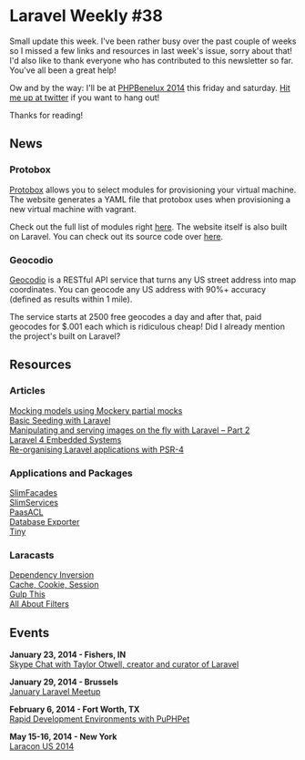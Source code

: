 # Laravel Weekly #38

Small update this week. I've been rather busy over the past couple of weeks so I missed a few links and resources in last week's issue, sorry about that! I'd also like to thank everyone who has contributed to this newsletter so far. You've all been a great help!

Ow and by the way: I'll be at [PHPBenelux 2014](http://conference.phpbenelux.eu/2014/) this friday and saturday. [Hit me up at twitter](https://twitter.com/driesvints) if you want to hang out!

Thanks for reading!

## News

### Protobox

[Protobox](http://getprotobox.com/) allows you to select modules for provisioning your virtual machine. The website generates a YAML file that protobox uses when provisioning a new virtual machine with vagrant.

Check out the full list of modules right [here](https://github.com/protobox/protobox#modules). The website itself is also built on Laravel. You can check out its source code over [here](https://github.com/protobox/protobox-web).

### Geocodio

[Geocodio](http://geocod.io/) is a RESTful API service that turns any US street address into map coordinates. You can geocode any US address with 90%+ accuracy (defined as results within 1 mile).

The service starts at 2500 free geocodes a day and after that, paid geocodes for $.001 each which is ridiculous cheap! Did I already mention the project's built on Laravel?


## Resources

### Articles

[Mocking models using Mockery partial mocks](http://beta.laravel.io/article/01-18-2014-mocking-models-using-mockery-partial-mocks-anlutro)  
[Basic Seeding with Laravel](http://beta.laravel.io/article/01-15-2014-basic-seeding-with-laravel-garbee)  
[Manipulating and serving images on the fly with Laravel – Part 2](http://creative-punch.net/2014/01/manipulating-serving-images-fly-laravel-part-2/)  
[Laravel 4 Embedded Systems](https://medium.com/laravel-4/8b18feccd3c)  
[Re-organising Laravel applications with PSR-4](http://codinghobo.com/re-organising-laravel-applications-with-psr-4/)  

### Applications and Packages

[SlimFacades](https://github.com/itsgoingd/slim-facades)  
[SlimServices](https://github.com/itsgoingd/slim-services)  
[PaasACL](https://github.com/excellentingenuity/PaasACL)  
[Database Exporter](https://github.com/nWidart/DbExporter)  
[Tiny](https://github.com/zackkitzmiller/tiny-php)  


### Laracasts

[Dependency Inversion](https://laracasts.com/lessons/dependency-inversion)  
[Cache, Cookie, Session](https://laracasts.com/lessons/sessions-cookies-caching)  
[Gulp This](https://laracasts.com/lessons/gulp-this)  
[All About Filters](https://laracasts.com/lessons/all-about-filters)  


## Events

**January 23, 2014 - Fishers, IN**  
[Skype Chat with Taylor Otwell, creator and curator of Laravel](http://www.meetup.com/Laravel-Modern-Web-Apps-in-Carmel-Fishers-Indianapolis/events/158395212/)

**January 29, 2014 - Brussels**  
[January Laravel Meetup](http://www.meetup.com/Laravel-Brussels/events/148656682/)

**February 6, 2014 - Fort Worth, TX**  
[Rapid Development Environments with PuPHPet](http://www.meetup.com/laravel-dallas-fort-worth/events/158539822/)

**May 15-16, 2014 - New York**  
[Laracon US 2014](http://conference.laravel.com/)

